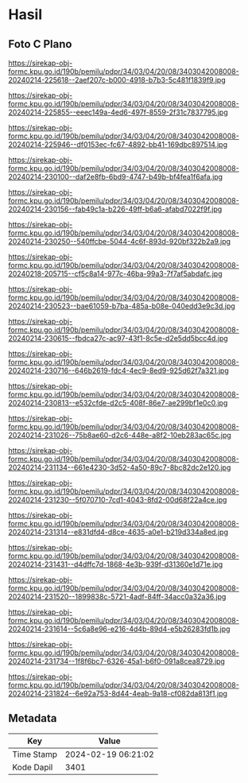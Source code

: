 # Hasil

## Foto C Plano

https://sirekap-obj-formc.kpu.go.id/190b/pemilu/pdpr/34/03/04/20/08/3403042008008-20240214-225618--2aef207c-b000-4918-b7b3-5c481f1839f9.jpg

https://sirekap-obj-formc.kpu.go.id/190b/pemilu/pdpr/34/03/04/20/08/3403042008008-20240214-225855--eeec149a-4ed6-497f-8559-2f31c7837795.jpg

https://sirekap-obj-formc.kpu.go.id/190b/pemilu/pdpr/34/03/04/20/08/3403042008008-20240214-225946--df0153ec-fc67-4892-bb41-169dbc897514.jpg

https://sirekap-obj-formc.kpu.go.id/190b/pemilu/pdpr/34/03/04/20/08/3403042008008-20240214-230100--daf2e8fb-6bd9-4747-b49b-bf4fea1f6afa.jpg

https://sirekap-obj-formc.kpu.go.id/190b/pemilu/pdpr/34/03/04/20/08/3403042008008-20240214-230156--fab49c1a-b226-49ff-b6a6-afabd7022f9f.jpg

https://sirekap-obj-formc.kpu.go.id/190b/pemilu/pdpr/34/03/04/20/08/3403042008008-20240214-230250--540ffcbe-5044-4c6f-893d-920bf322b2a9.jpg

https://sirekap-obj-formc.kpu.go.id/190b/pemilu/pdpr/34/03/04/20/08/3403042008008-20240218-205715--cf5c8a14-977c-46ba-99a3-7f7af5abdafc.jpg

https://sirekap-obj-formc.kpu.go.id/190b/pemilu/pdpr/34/03/04/20/08/3403042008008-20240214-230523--bae61059-b7ba-485a-b08e-040edd3e9c3d.jpg

https://sirekap-obj-formc.kpu.go.id/190b/pemilu/pdpr/34/03/04/20/08/3403042008008-20240214-230615--fbdca27c-ac97-43f1-8c5e-d2e5dd5bcc4d.jpg

https://sirekap-obj-formc.kpu.go.id/190b/pemilu/pdpr/34/03/04/20/08/3403042008008-20240214-230716--646b2619-fdc4-4ec9-8ed9-925d62f7a321.jpg

https://sirekap-obj-formc.kpu.go.id/190b/pemilu/pdpr/34/03/04/20/08/3403042008008-20240214-230813--e532cfde-d2c5-408f-86e7-ae299bf1e0c0.jpg

https://sirekap-obj-formc.kpu.go.id/190b/pemilu/pdpr/34/03/04/20/08/3403042008008-20240214-231026--75b8ae60-d2c6-448e-a8f2-10eb283ac65c.jpg

https://sirekap-obj-formc.kpu.go.id/190b/pemilu/pdpr/34/03/04/20/08/3403042008008-20240214-231134--661e4230-3d52-4a50-89c7-8bc82dc2e120.jpg

https://sirekap-obj-formc.kpu.go.id/190b/pemilu/pdpr/34/03/04/20/08/3403042008008-20240214-231230--5f070710-7cd1-4043-8fd2-00d68f22a4ce.jpg

https://sirekap-obj-formc.kpu.go.id/190b/pemilu/pdpr/34/03/04/20/08/3403042008008-20240214-231314--e831dfd4-d8ce-4635-a0e1-b219d334a8ed.jpg

https://sirekap-obj-formc.kpu.go.id/190b/pemilu/pdpr/34/03/04/20/08/3403042008008-20240214-231431--d4dffc7d-1868-4e3b-939f-d31360e1d71e.jpg

https://sirekap-obj-formc.kpu.go.id/190b/pemilu/pdpr/34/03/04/20/08/3403042008008-20240214-231520--1899838c-5721-4adf-84ff-34acc0a32a36.jpg

https://sirekap-obj-formc.kpu.go.id/190b/pemilu/pdpr/34/03/04/20/08/3403042008008-20240214-231614--5c6a8e96-e216-4d4b-89d4-e5b26283fd1b.jpg

https://sirekap-obj-formc.kpu.go.id/190b/pemilu/pdpr/34/03/04/20/08/3403042008008-20240214-231734--1f8f6bc7-6326-45a1-b6f0-091a8cea8729.jpg

https://sirekap-obj-formc.kpu.go.id/190b/pemilu/pdpr/34/03/04/20/08/3403042008008-20240214-231824--6e92a753-8d44-4eab-9a18-cf082da813f1.jpg


## Metadata

| Key        | Value               |
| ---------- | ------------------- |
| Time Stamp | 2024-02-19 06:21:02 |
| Kode Dapil | 3401                |



